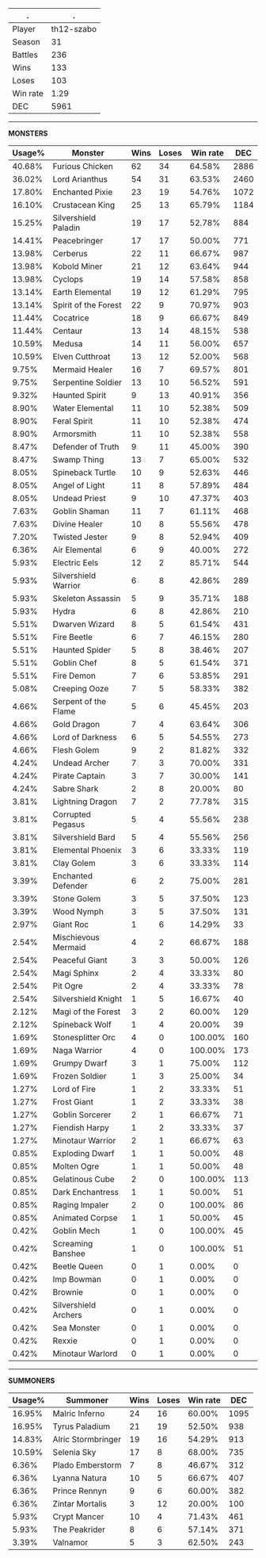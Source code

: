 .|.
|-|-
Player|th12-szabo
Season|31
Battles|236
Wins|133
Loses|103
Win rate|1.29
DEC|5961

---
**MONSTERS**

Usage%|Monster|Wins|Loses|Win rate|DEC|
-|-|-|-|-|-|
40.68%|Furious Chicken|62|34|64.58%|2886|
36.02%|Lord Arianthus|54|31|63.53%|2460|
17.80%|Enchanted Pixie|23|19|54.76%|1072|
16.10%|Crustacean King|25|13|65.79%|1184|
15.25%|Silvershield Paladin|19|17|52.78%|884|
14.41%|Peacebringer|17|17|50.00%|771|
13.98%|Cerberus|22|11|66.67%|987|
13.98%|Kobold Miner|21|12|63.64%|944|
13.98%|Cyclops|19|14|57.58%|858|
13.14%|Earth Elemental|19|12|61.29%|795|
13.14%|Spirit of the Forest|22|9|70.97%|903|
11.44%|Cocatrice|18|9|66.67%|849|
11.44%|Centaur|13|14|48.15%|538|
10.59%|Medusa|14|11|56.00%|657|
10.59%|Elven Cutthroat|13|12|52.00%|568|
9.75%|Mermaid Healer|16|7|69.57%|801|
9.75%|Serpentine Soldier|13|10|56.52%|591|
9.32%|Haunted Spirit|9|13|40.91%|356|
8.90%|Water Elemental|11|10|52.38%|509|
8.90%|Feral Spirit|11|10|52.38%|474|
8.90%|Armorsmith|11|10|52.38%|558|
8.47%|Defender of Truth|9|11|45.00%|390|
8.47%|Swamp Thing|13|7|65.00%|532|
8.05%|Spineback Turtle|10|9|52.63%|446|
8.05%|Angel of Light|11|8|57.89%|484|
8.05%|Undead Priest|9|10|47.37%|403|
7.63%|Goblin Shaman|11|7|61.11%|468|
7.63%|Divine Healer|10|8|55.56%|478|
7.20%|Twisted Jester|9|8|52.94%|409|
6.36%|Air Elemental|6|9|40.00%|272|
5.93%|Electric Eels|12|2|85.71%|544|
5.93%|Silvershield Warrior|6|8|42.86%|289|
5.93%|Skeleton Assassin|5|9|35.71%|188|
5.93%|Hydra|6|8|42.86%|210|
5.51%|Dwarven Wizard|8|5|61.54%|431|
5.51%|Fire Beetle|6|7|46.15%|280|
5.51%|Haunted Spider|5|8|38.46%|207|
5.51%|Goblin Chef|8|5|61.54%|371|
5.51%|Fire Demon|7|6|53.85%|291|
5.08%|Creeping Ooze|7|5|58.33%|382|
4.66%|Serpent of the Flame|5|6|45.45%|203|
4.66%|Gold Dragon|7|4|63.64%|306|
4.66%|Lord of Darkness|6|5|54.55%|273|
4.66%|Flesh Golem|9|2|81.82%|332|
4.24%|Undead Archer|7|3|70.00%|331|
4.24%|Pirate Captain|3|7|30.00%|141|
4.24%|Sabre Shark|2|8|20.00%|80|
3.81%|Lightning Dragon|7|2|77.78%|315|
3.81%|Corrupted Pegasus|5|4|55.56%|238|
3.81%|Silvershield Bard|5|4|55.56%|256|
3.81%|Elemental Phoenix|3|6|33.33%|119|
3.81%|Clay Golem|3|6|33.33%|114|
3.39%|Enchanted Defender|6|2|75.00%|281|
3.39%|Stone Golem|3|5|37.50%|123|
3.39%|Wood Nymph|3|5|37.50%|131|
2.97%|Giant Roc|1|6|14.29%|33|
2.54%|Mischievous Mermaid|4|2|66.67%|188|
2.54%|Peaceful Giant|3|3|50.00%|126|
2.54%|Magi Sphinx|2|4|33.33%|80|
2.54%|Pit Ogre|2|4|33.33%|78|
2.54%|Silvershield Knight|1|5|16.67%|40|
2.12%|Magi of the Forest|3|2|60.00%|129|
2.12%|Spineback Wolf|1|4|20.00%|39|
1.69%|Stonesplitter Orc|4|0|100.00%|160|
1.69%|Naga Warrior|4|0|100.00%|173|
1.69%|Grumpy Dwarf|3|1|75.00%|112|
1.69%|Frozen Soldier|1|3|25.00%|34|
1.27%|Lord of Fire|1|2|33.33%|51|
1.27%|Frost Giant|1|2|33.33%|38|
1.27%|Goblin Sorcerer|2|1|66.67%|71|
1.27%|Fiendish Harpy|1|2|33.33%|37|
1.27%|Minotaur Warrior|2|1|66.67%|63|
0.85%|Exploding Dwarf|1|1|50.00%|48|
0.85%|Molten Ogre|1|1|50.00%|48|
0.85%|Gelatinous Cube|2|0|100.00%|113|
0.85%|Dark Enchantress|1|1|50.00%|51|
0.85%|Raging Impaler|2|0|100.00%|86|
0.85%|Animated Corpse|1|1|50.00%|45|
0.42%|Goblin Mech|1|0|100.00%|45|
0.42%|Screaming Banshee|1|0|100.00%|51|
0.42%|Beetle Queen|0|1|0.00%|0|
0.42%|Imp Bowman|0|1|0.00%|0|
0.42%|Brownie|0|1|0.00%|0|
0.42%|Silvershield Archers|0|1|0.00%|0|
0.42%|Sea Monster|0|1|0.00%|0|
0.42%|Rexxie|0|1|0.00%|0|
0.42%|Minotaur Warlord|0|1|0.00%|0|

---
**SUMMONERS**

Usage%|Summoner|Wins|Loses|Win rate|DEC|
-|-|-|-|-|-|
16.95%|Malric Inferno|24|16|60.00%|1095|
16.95%|Tyrus Paladium|21|19|52.50%|938|
14.83%|Alric Stormbringer|19|16|54.29%|913|
10.59%|Selenia Sky|17|8|68.00%|735|
6.36%|Plado Emberstorm|7|8|46.67%|312|
6.36%|Lyanna Natura|10|5|66.67%|407|
6.36%|Prince Rennyn|9|6|60.00%|382|
6.36%|Zintar Mortalis|3|12|20.00%|100|
5.93%|Crypt Mancer|10|4|71.43%|461|
5.93%|The Peakrider|8|6|57.14%|371|
3.39%|Valnamor|5|3|62.50%|243|
